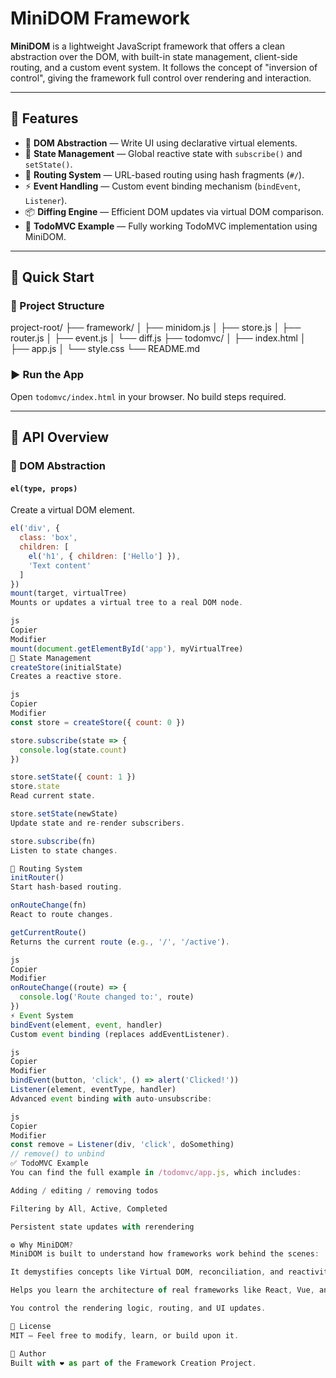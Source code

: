 # MiniDOM Framework

**MiniDOM** is a lightweight JavaScript framework that offers a clean abstraction over the DOM, with built-in state management, client-side routing, and a custom event system. It follows the concept of "inversion of control", giving the framework full control over rendering and interaction.

---

## 🔧 Features

- 🧱 **DOM Abstraction** — Write UI using declarative virtual elements.
- 🔁 **State Management** — Global reactive state with `subscribe()` and `setState()`.
- 🔗 **Routing System** — URL-based routing using hash fragments (`#/`).
- ⚡ **Event Handling** — Custom event binding mechanism (`bindEvent`, `Listener`).
- 📦 **Diffing Engine** — Efficient DOM updates via virtual DOM comparison.
- 📝 **TodoMVC Example** — Fully working TodoMVC implementation using MiniDOM.

---

## 🚀 Quick Start

### 📁 Project Structure

project-root/
├── framework/
│ ├── minidom.js
│ ├── store.js
│ ├── router.js
│ ├── event.js
│ └── diff.js
├── todomvc/
│ ├── index.html
│ ├── app.js
│ └── style.css
└── README.md
### ▶️ Run the App

Open `todomvc/index.html` in your browser. No build steps required.

---

## 🧩 API Overview

### 🧱 DOM Abstraction

#### `el(type, props)`
Create a virtual DOM element.

```js
el('div', {
  class: 'box',
  children: [
    el('h1', { children: ['Hello'] }),
    'Text content'
  ]
})
mount(target, virtualTree)
Mounts or updates a virtual tree to a real DOM node.

js
Copier
Modifier
mount(document.getElementById('app'), myVirtualTree)
🔁 State Management
createStore(initialState)
Creates a reactive store.

js
Copier
Modifier
const store = createStore({ count: 0 })

store.subscribe(state => {
  console.log(state.count)
})

store.setState({ count: 1 })
store.state
Read current state.

store.setState(newState)
Update state and re-render subscribers.

store.subscribe(fn)
Listen to state changes.

🔗 Routing System
initRouter()
Start hash-based routing.

onRouteChange(fn)
React to route changes.

getCurrentRoute()
Returns the current route (e.g., '/', '/active').

js
Copier
Modifier
onRouteChange((route) => {
  console.log('Route changed to:', route)
})
⚡ Event System
bindEvent(element, event, handler)
Custom event binding (replaces addEventListener).

js
Copier
Modifier
bindEvent(button, 'click', () => alert('Clicked!'))
Listener(element, eventType, handler)
Advanced event binding with auto-unsubscribe:

js
Copier
Modifier
const remove = Listener(div, 'click', doSomething)
// remove() to unbind
✅ TodoMVC Example
You can find the full example in /todomvc/app.js, which includes:

Adding / editing / removing todos

Filtering by All, Active, Completed

Persistent state updates with rerendering

⚙️ Why MiniDOM?
MiniDOM is built to understand how frameworks work behind the scenes:

It demystifies concepts like Virtual DOM, reconciliation, and reactivity.

Helps you learn the architecture of real frameworks like React, Vue, and Svelte.

You control the rendering logic, routing, and UI updates.

📄 License
MIT — Feel free to modify, learn, or build upon it.

🙌 Author
Built with ❤️ as part of the Framework Creation Project.